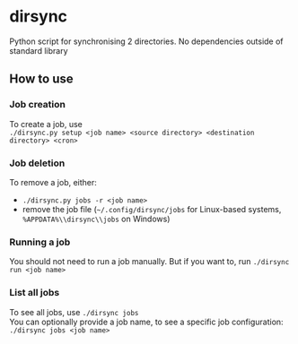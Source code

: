 # dirsync

Python script for synchronising 2 directories. No dependencies outside of standard library

## How to use

### Job creation

To create a job, use  
`./dirsync.py setup <job name> <source directory> <destination directory> <cron>`

### Job deletion

To remove a job, either:

- `./dirsync.py jobs -r <job name>`
- remove the job file (`~/.config/dirsync/jobs` for Linux-based systems, `%APPDATA%\\dirsync\\jobs` on Windows)

### Running a job

You should not need to run a job manually. But if you want to, run `./dirsync run <job name>`

### List all jobs

To see all jobs, use `./dirsync jobs`  
You can optionally provide a job name, to see a specific job configuration: `./dirsync jobs <job name>`
